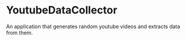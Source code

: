 # YoutubeDataCollector
An application that generates random youtube videos and extracts data from them.
